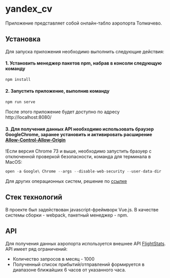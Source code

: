 # yandex_cv
Приложение представляет собой онлайн-табло аэропорта Толмачево.

## Установка
Для запуска приложения необходимо выполнить следующие действия:
#### 1. Установить менеджер пакетов npm, набрав в консоли следующую команду
```js
npm install
```
#### 2. Запустить приложение, выполнив команду
```js
npm run serve
```
После этого приложение будет доступно по адресу http://localhost:8080/

#### 3. Для получения данных API необходимо использовать браузер GoogleChrome, заранее установить и активировать расширение [Allow-Control-Allow-Origin](https://chrome.google.com/webstore/detail/allow-control-allow-origi/nlfbmbojpeacfghkpbjhddihlkkiljbi?hl=en)

!Если версия Chrome 73 и выше, необходимо запустить бразуер с отключенной проверкой безопасности, команда для терминала в MacOS:

```js
open -a Google\ Chrome --args --disable-web-security --user-data-dir
```
Для других операционных систем, решение по [ссылке](https://stackoverflow.com/questions/3102819/disable-same-origin-policy-in-chrome/3177718#3177718)

## Стек технологий
В проекте был задействован javascript-фреймворк Vue.js. В качестве системы сборки - webpack, пакетный менеджер - npm.

## API
Для получения данных аэропорта используется внешнее API [FlightStats](https://developer.flightstats.com/). API имеет ряд ограничений:
* Количество запросов в месяц - 1000
* Полученный список прибытий/отправлений формируется в диапазоне ближайших 6 часов от указанного часа.
